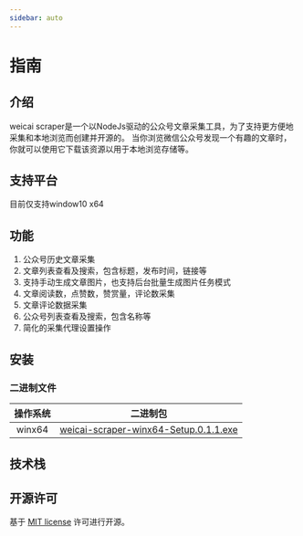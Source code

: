 ```yaml
---
sidebar: auto
---
```


# 指南
## 介绍
weicai scraper是一个以NodeJs驱动的公众号文章采集工具，为了支持更方便地采集和本地浏览而创建并开源的。
当你浏览微信公众号发现一个有趣的文章时，你就可以使用它下载该资源以用于本地浏览存储等。
## 支持平台
目前仅支持window10 x64
## 功能

1. 公众号历史文章采集
2. 文章列表查看及搜索，包含标题，发布时间，链接等
3. 支持手动生成文章图片，也支持后台批量生成图片任务模式
4. 文章阅读数，点赞数，赞赏量，评论数采集
5. 文章评论数据采集
6. 公众号列表查看及搜索，包含名称等
7. 简化的采集代理设置操作

## 安装
### 二进制文件

|  操作系统  |         二进制包          |
| :----: | :-------------------: |
| winx64 |   [weicai-scraper-winx64-Setup.0.1.1.exe](https://github.com/lunnlew/weicai-scraper/releases/download/v0.1.1/Setup.0.1.1.exe)   |

## 技术栈

## 开源许可
基于 [MIT license](https://opensource.org/licenses/MIT) 许可进行开源。